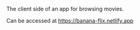 The client side of an app for browsing movies.

Can be accessed at https://banana-flix.netlify.app

